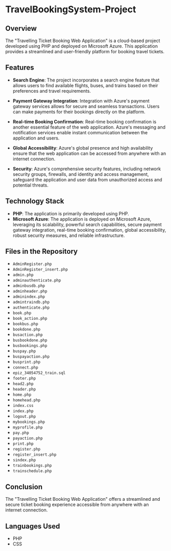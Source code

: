 # TravelBookingSystem-Project

## Overview

The "Travelling Ticket Booking Web Application" is a cloud-based project developed using PHP and deployed on Microsoft Azure. This application provides a streamlined and user-friendly platform for booking travel tickets.

## Features

- **Search Engine**: The project incorporates a search engine feature that allows users to find available flights, buses, and trains based on their preferences and travel requirements.

- **Payment Gateway Integration**: Integration with Azure's payment gateway services allows for secure and seamless transactions. Users can make payments for their bookings directly on the platform.

- **Real-time Booking Confirmation**: Real-time booking confirmation is another essential feature of the web application. Azure's messaging and notification services enable instant communication between the application and users.

- **Global Accessibility**: Azure's global presence and high availability ensure that the web application can be accessed from anywhere with an internet connection.

- **Security**: Azure's comprehensive security features, including network security groups, firewalls, and identity and access management, safeguard the application and user data from unauthorized access and potential threats.

## Technology Stack

- **PHP**: The application is primarily developed using PHP.
- **Microsoft Azure**: The application is deployed on Microsoft Azure, leveraging its scalability, powerful search capabilities, secure payment gateway integration, real-time booking confirmation, global accessibility, robust security measures, and reliable infrastructure.

## Files in the Repository

- `AdminRegister.php`
- `AdminRegister_insert.php`
- `admin.php`
- `adminauthenticate.php`
- `adminbusdb.php`
- `adminheader.php`
- `adminindex.php`
- `admintraindb.php`
- `authenticate.php`
- `book.php`
- `book_action.php`
- `bookbus.php`
- `bookdone.php`
- `busaction.php`
- `busbookdone.php`
- `busbookings.php`
- `buspay.php`
- `buspayaction.php`
- `busprint.php`
- `connect.php`
- `epiz_34054752_train.sql`
- `footer.php`
- `head2.php`
- `header.php`
- `home.php`
- `homehead.php`
- `index.css`
- `index.php`
- `logout.php`
- `mybookings.php`
- `myprofile.php`
- `pay.php`
- `payaction.php`
- `print.php`
- `register.php`
- `register_insert.php`
- `sindex.php`
- `trainbookings.php`
- `trainschedule.php`

## Conclusion

The "Travelling Ticket Booking Web Application" offers a streamlined and secure ticket booking experience accessible from anywhere with an internet connection.

## Languages Used

- PHP
- CSS